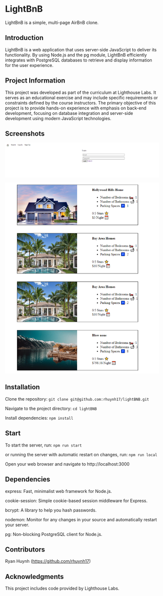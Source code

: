 
# LightBnB
LightBnB is a simple, multi-page AirBnB clone.

## Introduction
LightBnB is a web application that uses server-side JavaScript to deliver its functionality. By using Node.js and the pg module, LightBnB efficiently integrates with PostgreSQL databases to retrieve and display information for the user experience.

## Project Information
This project was developed as part of the curriculum at Lighthouse Labs. It serves as an educational exercise and may include specific requirements or constraints defined by the course instructors. The primary objective of this project is to provide hands-on experience with emphasis on back-end development, focusing on database integration and server-side development using modern JavaScript technologies.

## Screenshots
![Log in / Nav Bar ](https://github.com/rhuynh17/lightBNB/blob/master/images/Xpgrceg.png?raw=true)

![Listings](https://github.com/rhuynh17/lightBNB/blob/master/images/0q3MMNt.png?raw=true)


## Installation
Clone the repository:
`git clone git@github.com:rhuynh17/lightBNB.git`

Navigate to the project directory:
`cd lightBNB`

Install dependencies:
`npm install`

## Start 

To start the server, run:
`npm run start`

or running the server with automatic restart on changes, run:
`npm run local`

Open your web browser and navigate to http://localhost:3000

## Dependencies
express: Fast, minimalist web framework for Node.js.

cookie-session: Simple cookie-based session middleware for Express.

bcrypt: A library to help you hash passwords.

nodemon: Monitor for any changes in your source and automatically restart your server.

pg: Non-blocking PostgreSQL client for Node.js.

## Contributors
Ryan Huynh (https://github.com/rhuynh17)

## Acknowledgments
This project includes code provided by Lighthouse Labs.

